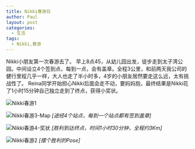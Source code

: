 ```yaml
---
title: Nikki春游日
author: Paul
layout: post
categories:
  - 生活
tags:
  - Nikki,春游
---
```


Nikki小朋友第一次春游去了。
早上8点45，从幼儿园出发，徒步走到太子湾公园。中间设立4个签到点，每到一点，会有盖章。全程3公里，和前两天我公司的健行里程几乎一样，大人也走了半小时多，4岁的小朋友居然要走这么远，太有挑战性了。
Reina同学开始担心Nikki后面会走不动，要妈妈抱，最终结果是Nikki花了1小时15分钟自己独立走到了终点，获得小奖状。

![Nikki春游1](http://img.chztv.com/2018-0406/Nikki-picnic01.jpeg)

![Nikki春游3-Map](http://img.chztv.com/2018-0406/Nikki-picnic03.jpg)
*[途经4个站点，每到一个站点都有签到盖章]*

![Nikki春游4-奖状](http://img.chztv.com/2018-0406/Nikki-picnic04.jpg)
*[胜利到达终点，时间1小时30分钟，全程约3Km]*

![Nikki春游2](http://img.chztv.com/2018-0406/Nikki-picnic02.jpeg!400px)
*[摆个胜利的Pose]*




